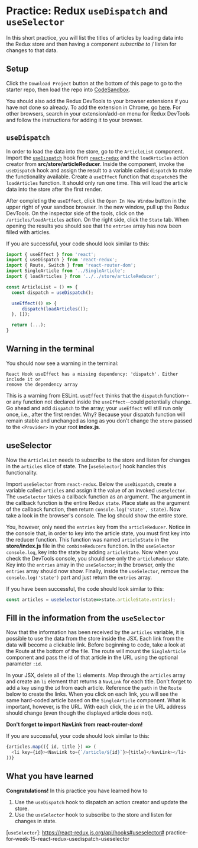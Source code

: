 # Practice: Redux `useDispatch` and `useSelector`

In this short practice, you will list the titles of articles by loading data
into the Redux store and then having a component _subscribe to_ / listen for
changes to that data.

## Setup

Click the `Download Project` button at the bottom of this page to go to the
starter repo, then load the repo into [CodeSandbox].

You should also add the Redux DevTools to your browser extensions if you have
not done so already. To add the extension in Chrome, go
[here][add-ReduxDevTools]. For other browsers, search in your extension/add-on
menu for Redux DevTools and follow the instructions for adding it to your
browser.

## `useDispatch`

In order to load the data into the store, go to the `ArticleList` component.
Import the [`useDispatch`] hook from [`react-redux`][react-redux] and the
`loadArticles` action creator from __src/store/articleReducer__. Inside the
component, invoke the `useDispatch` hook and assign the result to a variable
called `dispatch` to make the functionality available. Create a `useEffect`
function that `dispatch`es the `loadArticles` function. It should only run one
time. This will load the article data into the store after the first render.

After completing the `useEffect`, click the `Open In New Window` button in the
upper right of your sandbox browser. In the new window, pull up the Redux
DevTools. On the inspector side of the tools, click on the
`/articles/loadArticles` action. On the right side, click the `State` tab. When
opening the results you should see that the `entries` array has now been filled
with articles.

If you are successful, your code should look similar to this:

```js
import { useEffect } from 'react';
import { useDispatch } from 'react-redux';
import { Route, Switch } from 'react-router-dom';
import SingleArticle from '../SingleArticle';
import { loadArticles } from '../../store/articleReducer';

const ArticleList = () => {
  const dispatch = useDispatch();

  useEffect(() => {
      dispatch(loadArticles());
  }, []);

  return (...);
}
```

## Warning in the terminal

You should now see a warning in the terminal:

```text
React Hook useEffect has a missing dependency: 'dispatch'. Either include it or
remove the dependency array
```

This is a warning from ESLint. `useEffect` thinks that the `dispatch`
function--or any function not declared inside the `useEffect`--could potentially
change. Go ahead and add `dispatch` to the array; your `useEffect` will still
run only once, i.e., after the first render. Why? Because your dispatch function
will remain stable and unchanged as long as you don't change the `store` passed
to the `<Provider>` in your root __index.js__.

## useSelector

Now the `ArticleList` needs to subscribe to the store and listen for changes in
the `articles` slice of state. The [`useSelector`] hook handles this
functionality.

Import `useSelector` from `react-redux`. Below the `useDispatch`, create a
variable called `articles` and assign it the value of an invoked `useSelector`.
The `useSelector` takes a callback function as an argument. The argument in the
callback function is the entire Redux `state`. Place state as the argument of
the callback function, then return `console.log('state', state)`. Now take a
look in the browser's console. The log should show the entire store.

You, however, only need the `entries` key from the `articleReducer`. Notice in
the console that, in order to key into the article state, you must first key
into the reducer function. This function was named `articleState` in the
__store/index.js__ file in the `combineReducers` function. In the `useSelector`
`console.log`, key into the state by adding `articleState`. Now when you check
the DevTools console, you should see only the `articleReducer` state. Key into
the `entries` array in the `useSelector`; in the browser, only the `entries`
array should now show. Finally, inside the `useSelector`, remove the
`console.log('state')` part and just return the `entries` array.

If you have been successful, the code should look similar to this:

```js
const articles = useSelector(state=>state.articleState.entries);
```

## Fill in the information from the `useSelector`

Now that the information has been received by the `articles` variable, it is
possible to use the data from the store inside the JSX. Each link from the
data will become a clickable link. Before beginning to code, take a look at the
Route at the bottom of the file. The route will mount the `SingleArticle`
component and pass the id of that article in the URL using the optional
parameter `:id`.

In your JSX, delete all of the `li` elements. Map through the `articles` array
and create an `li` element that returns a `NavLink` for each title. Don't forget
to add a `key` using the `id` from each article. Reference the `path` in the
`Route` below to create the links. When you click on each link, you will see
the same hard-coded article based on the `SingleArticle` component. What is
important, however, is the URL. With each click, the `id` in the URL address
should change (even though the displayed article does not).

**Don't forget to import NavLink from react-router-dom!**

If you are successful, your code should look similar to this:

```js
{articles.map(({ id, title }) => (
  <li key={id}><NavLink to={`/article/${id}`}>{title}</NavLink></li>
))}
```

## What you have learned

**Congratulations!** In this practice you have learned how to

1. Use the `useDispatch` hook to dispatch an action creator and update the
   store.
2. Use the `useSelector` hook to subscribe to the store and listen for changes
   in state.

[CodeSandbox]: https://codesandbox.io
[add-ReduxDevTools]: https://chrome.google.com/webstore/detail/redux-devtools/lmhkpmbekcpmknklioeibfkpmmfibljd?hl=en
[react-redux]: https://react-redux.js.org/introduction/getting-started
[`useDispatch`]: https://react-redux.js.org/api/hooks#usedispatch
[`useSelector`]: https://react-redux.js.org/api/hooks#useselector# practice-for-week-15-react-redux-usedispatch-useselector

